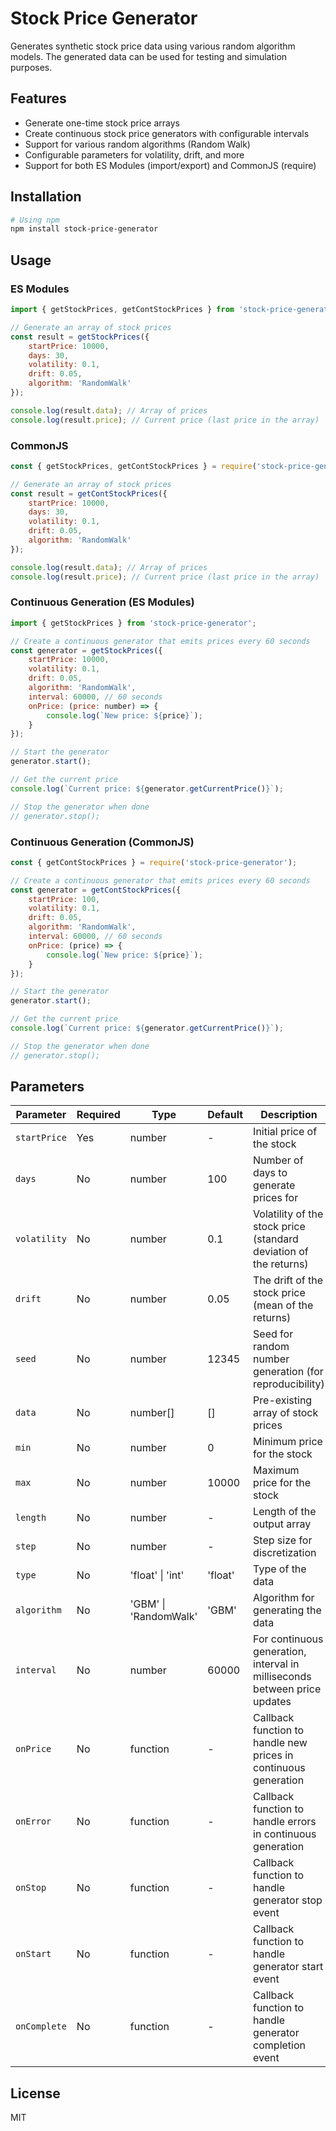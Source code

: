 # Stock Price Generator
Generates synthetic stock price data using various random algorithm models. The generated data can be used for testing and simulation purposes.

## Features
- Generate one-time stock price arrays
- Create continuous stock price generators with configurable intervals
- Support for various random algorithms (Random Walk)
- Configurable parameters for volatility, drift, and more
- Support for both ES Modules (import/export) and CommonJS (require)

## Installation

```bash
# Using npm
npm install stock-price-generator
```

## Usage

### ES Modules
```javascript
import { getStockPrices, getContStockPrices } from 'stock-price-generator';

// Generate an array of stock prices
const result = getStockPrices({
    startPrice: 10000,
    days: 30,
    volatility: 0.1,
    drift: 0.05,
    algorithm: 'RandomWalk'
});

console.log(result.data); // Array of prices
console.log(result.price); // Current price (last price in the array)
```

### CommonJS
```javascript
const { getStockPrices, getContStockPrices } = require('stock-price-generator');

// Generate an array of stock prices
const result = getContStockPrices({
    startPrice: 10000,
    days: 30,
    volatility: 0.1,
    drift: 0.05,
    algorithm: 'RandomWalk'
});

console.log(result.data); // Array of prices
console.log(result.price); // Current price (last price in the array)
```

### Continuous Generation (ES Modules)
```javascript
import { getStockPrices } from 'stock-price-generator';

// Create a continuous generator that emits prices every 60 seconds
const generator = getStockPrices({
    startPrice: 10000,
    volatility: 0.1,
    drift: 0.05,
    algorithm: 'RandomWalk',
    interval: 60000, // 60 seconds
    onPrice: (price: number) => {
        console.log(`New price: ${price}`);
    }
});

// Start the generator
generator.start();

// Get the current price
console.log(`Current price: ${generator.getCurrentPrice()}`);

// Stop the generator when done
// generator.stop();
```

### Continuous Generation (CommonJS)
```javascript
const { getContStockPrices } = require('stock-price-generator');

// Create a continuous generator that emits prices every 60 seconds
const generator = getContStockPrices({
    startPrice: 100,
    volatility: 0.1,
    drift: 0.05,
    algorithm: 'RandomWalk',
    interval: 60000, // 60 seconds
    onPrice: (price) => {
        console.log(`New price: ${price}`);
    }
});

// Start the generator
generator.start();

// Get the current price
console.log(`Current price: ${generator.getCurrentPrice()}`);

// Stop the generator when done
// generator.stop();
```

## Parameters

| Parameter | Required | Type | Default | Description |
|-----------|----------|------|---------|-------------|
| `startPrice` | Yes | number | - | Initial price of the stock |
| `days` | No | number | 100 | Number of days to generate prices for |
| `volatility` | No | number | 0.1 | Volatility of the stock price (standard deviation of the returns) |
| `drift` | No | number | 0.05 | The drift of the stock price (mean of the returns) |
| `seed` | No | number | 12345 | Seed for random number generation (for reproducibility) |
| `data` | No | number[] | [] | Pre-existing array of stock prices |
| `min` | No | number | 0 | Minimum price for the stock |
| `max` | No | number | 10000 | Maximum price for the stock |
| `length` | No | number | - | Length of the output array |
| `step` | No | number | - | Step size for discretization |
| `type` | No | 'float' \| 'int' | 'float' | Type of the data |
| `algorithm` | No | 'GBM' \| 'RandomWalk' | 'GBM' | Algorithm for generating the data |
| `interval` | No | number | 60000 | For continuous generation, interval in milliseconds between price updates |
| `onPrice` | No | function | - | Callback function to handle new prices in continuous generation |
| `onError` | No | function | - | Callback function to handle errors in continuous generation |
| `onStop` | No | function | - | Callback function to handle generator stop event |
| `onStart` | No | function | - | Callback function to handle generator start event |
| `onComplete` | No | function | - | Callback function to handle generator completion event |

## License
MIT